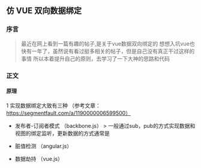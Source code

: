 ## 仿 VUE 双向数据绑定

### 序言
 > 最近在网上看到一篇有趣的帖子,是关于vue数据双向绑定的
 > 想想入坑vue也快有一年了，虽然说有看过挺多相关的帖子，但是自己没有真正干过这样的事情
 > 所以本着提升自己的原则，去学习了一下大神的思路和代码
 
### 正文

 #### 原理
 
  1 实现数据绑定大致有三种 （参考文章：https://segmentfault.com/a/1190000006599500）
   * 发布者-订阅者模式 （backbone.js）
    > 一般通过sub，pub的方式实现数据和视图的绑定监听，更新数据的方式通常是  
   * 脏值检测 （angular.js）
    
   * 数据劫持 （vue.js）